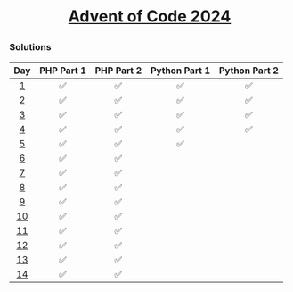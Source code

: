 # <p align="center"> [Advent of Code 2024](https://adventofcode.com/2024/day/5)</p>

### Solutions

|                    Day                     | PHP Part 1 | PHP Part 2 | Python Part 1 | Python Part 2 |
| :----------------------------------------: | :--------: | :--------: | :-----------: | :-----------: |
|  [1](https://adventofcode.com/2024/day/1)  |     ✅     |     ✅     |      ✅       |      ✅       |
|  [2](https://adventofcode.com/2024/day/2)  |     ✅     |     ✅     |      ✅       |      ✅       |
|  [3](https://adventofcode.com/2024/day/3)  |     ✅     |     ✅     |      ✅       |      ✅       |
|  [4](https://adventofcode.com/2024/day/4)  |     ✅     |     ✅     |      ✅       |      ✅       |
|  [5](https://adventofcode.com/2024/day/5)  |     ✅     |     ✅     |      ✅       |               |
|  [6](https://adventofcode.com/2024/day/6)  |     ✅     |     ✅     |               |               |
|  [7](https://adventofcode.com/2024/day/7)  |     ✅     |     ✅     |               |               |
|  [8](https://adventofcode.com/2024/day/8)  |     ✅     |     ✅     |               |               |
|  [9](https://adventofcode.com/2024/day/9)  |     ✅     |     ✅     |               |               |
| [10](https://adventofcode.com/2024/day/10) |     ✅     |     ✅     |               |               |
| [11](https://adventofcode.com/2024/day/11) |     ✅     |     ✅     |               |               |
| [12](https://adventofcode.com/2024/day/12) |     ✅     |     ✅     |               |               |
| [13](https://adventofcode.com/2024/day/13) |     ✅     |     ✅     |               |               |
| [14](https://adventofcode.com/2024/day/14) |     ✅     |     ✅     |               |               |

<!-- | [15](https://adventofcode.com/2024/day/15) |     ✅     |     ✅     |      ✅       |      ✅       | -->
<!-- | [16](https://adventofcode.com/2024/day/16) |     ✅     |     ✅     |      ✅       |      ✅       | -->
<!-- | [17](https://adventofcode.com/2024/day/17) |     ✅     |     ✅     |      ✅       |      ✅       | -->
<!-- | [18](https://adventofcode.com/2024/day/18) |     ✅     |     ✅     |      ✅       |      ✅       | -->
<!-- | [19](https://adventofcode.com/2024/day/19) |     ✅     |     ✅     |      ✅       |      ✅       | -->
<!-- | [20](https://adventofcode.com/2024/day/20) |     ✅     |     ✅     |      ✅       |      ✅       | -->
<!-- | [21](https://adventofcode.com/2024/day/21) |     ✅     |     ✅     |      ✅       |      ✅       | -->
<!-- | [22](https://adventofcode.com/2024/day/22) |     ✅     |     ✅     |      ✅       |      ✅       | -->
<!-- | [23](https://adventofcode.com/2024/day/23) |     ✅     |     ✅     |      ✅       |      ✅       | -->
<!-- | [24](https://adventofcode.com/2024/day/24) |     ✅     |     ✅     |      ✅       |      ✅       | -->
<!-- | [25](https://adventofcode.com/2024/day/25) |     ✅     |     ✅     |      ✅       |      ✅       | -->
